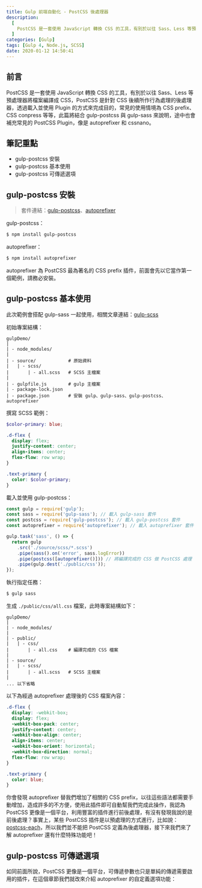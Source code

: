 ```yaml
---
title: Gulp 前端自動化 - PostCSS 後處理器
description:
  [
    PostCSS 是一套使用 JavaScript 轉換 CSS 的工具，有別於以往 Sass、Less 等預處理器將檔案編譯成 CSS，PostCSS 是針對 CSS 後續所作行為處理的後處理器，透過載入並使用 Plugin 的方式來完成目的，常見的使用情境為 CSS prefix、CSS conpress 等等，此篇將結合 gulp-postcss 與 gulp-sass 來說明，途中也會補充常見的 PostCSS Plugin，像是 autoprefixer 和 cssnano。,
  ]
categories: [Gulp]
tags: [Gulp 4, Node.js, SCSS]
date: 2020-01-12 14:50:41
---
```


## 前言

PostCSS 是一套使用 JavaScript 轉換 CSS 的工具，有別於以往 Sass、Less 等預處理器將檔案編譯成 CSS，PostCSS 是針對 CSS 後續所作行為處理的後處理器，透過載入並使用 Plugin 的方式來完成目的，常見的使用情境為 CSS prefix、CSS conpress 等等，此篇將結合 gulp-postcss 與 gulp-sass 來說明，途中也會補充常見的 PostCSS Plugin，像是 autoprefixer 和 cssnano。

## 筆記重點

- gulp-postcss 安裝
- gulp-postcss 基本使用
- gulp-postcss 可傳遞選項

## gulp-postcss 安裝

> 套件連結：[gulp-postcss](https://www.npmjs.com/package/gulp-postcss)、[autoprefixer](https://www.npmjs.com/package/autoprefixer)

gulp-postcss：

```bash
$ npm install gulp-postcss
```

autoprefixer：

```bash
$ npm install autoprefixer
```

autoprefixer 為 PostCSS 最為著名的 CSS prefix 插件，前面會先以它當作第一個範例，請務必安裝。

## gulp-postcss 基本使用

<div class="note warning">此次範例會搭配 gulp-sass 一起使用，相關文章連結：<a href="https://awdr74100.github.io/2019-12-31-gulp-gulpsass/">gulp-scss</a></div>

初始專案結構：

```plain
gulpDemo/
|
| - node_modules/
|
| - source/            # 原始資料
|   | - scss/
|       | - all.scss   # SCSS 主檔案
|
| - gulpfile.js        # gulp 主檔案
| - package-lock.json
| - package.json       # 安裝 gulp、gulp-sass、gulp-postcss、autoprefixer
```

撰寫 SCSS 範例：

```scss
$color-primary: blue;

.d-flex {
  display: flex;
  justify-content: center;
  align-items: center;
  flex-flow: row wrap;
}

.text-primary {
  color: $color-primary;
}
```

載入並使用 gulp-postcss：

```js
const gulp = require('gulp');
const sass = require('gulp-sass'); // 載入 gulp-sass 套件
const postcss = require('gulp-postcss'); // 載入 gulp-postcss 套件
const autoprefixer = require('autoprefixer'); // 載入 autoprefixer 套件

gulp.task('sass', () => {
  return gulp
    .src('./source/scss/*.scss')
    .pipe(sass().on('error', sass.logError))
    .pipe(postcss([autoprefixer()])) // 將編譯完成的 CSS 做 PostCSS 處理
    .pipe(gulp.dest('./public/css'));
});
```

執行指定任務：

```bash
$ gulp sass
```

生成 `./public/css/all.css` 檔案，此時專案結構如下：

```plain
gulpDemo/
|
| - node_modules/
|
| - public/
|   | - css/
|       | - all.css    # 編譯完成的 CSS 檔案
|
| - source/
|   | - scss/
|       | - all.scss   # SCSS 主檔案
|
... 以下省略
```

以下為經過 autoprefixer 處理後的 CSS 檔案內容：

```css
.d-flex {
  display: -webkit-box;
  display: flex;
  -webkit-box-pack: center;
  justify-content: center;
  -webkit-box-align: center;
  align-items: center;
  -webkit-box-orient: horizontal;
  -webkit-box-direction: normal;
  flex-flow: row wrap;
}

.text-primary {
  color: blue;
}
```

你會發現 autoprefixer 替我們增加了相關的 CSS prefix，以往這些語法都需要手動增加，造成許多的不方便，使用此插件即可自動幫我們完成此操作，我認為 PostCSS 更像是一個平台，利用豐富的插件進行前後處理，有沒有發現我說的是前後處理？事實上，某些 PostCSS 插件是以預處理的方式進行，比如說：[postcss-each](https://www.npmjs.com/package/postcss-each)，所以我們並不能把 PostCSS 定義為後處理器，接下來我們來了解 autoprefixer 還有什麼特殊功能吧！

## gulp-postcss 可傳遞選項

如同前面所說，PostCSS 更像是一個平台，可傳遞參數也只是單純的傳遞需要啟用的插件，在這個章節我們就改來介紹 autoprefixer 的自定義選項功能：

